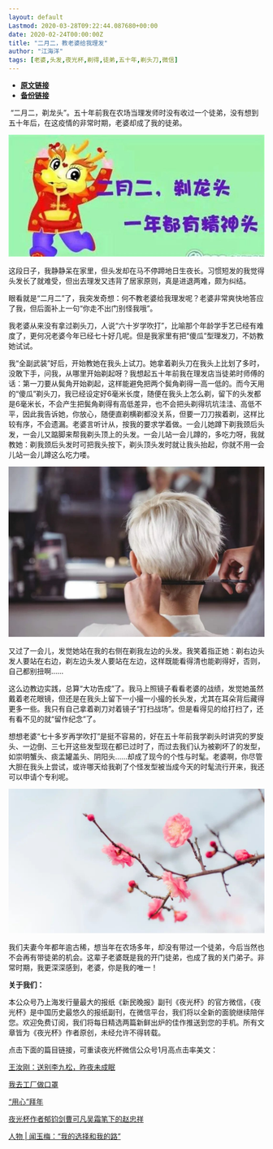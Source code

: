 ```yaml
---
layout: default
Lastmod: 2020-03-28T09:22:44.087680+00:00
date: 2020-02-24T00:00:00Z
title: "二月二，教老婆给我理发"
author: "江海洋"
tags: [老婆,头发,夜光杯,剃得,徒弟,五十年,剃头刀,微信]
---
```


* [**原文链接**](https://mp.weixin.qq.com/s/W_BFMe3hiynF-enGhtaTzg)
* [**备份链接**](http://archive.ph/WLFpz)


  

 “二月二，剃龙头”。五十年前我在农场当理发师时没有收过一个徒弟，没有想到五十年后，在这疫情的非常时期，老婆却成了我的徒弟。  

![](/images/post/36bb92cb1a31472d368a7014b5327d32.jpg)

这段日子，我静静呆在家里，但头发却在马不停蹄地日生夜长。习惯短发的我觉得头发长了就难受，但出去理发又违背了居家原则，真是进退两难，颇为纠结。

眼看就是“二月二”了，我突发奇想：何不教老婆给我理发呢？老婆非常爽快地答应了我，但后面补上一句“你走不出门别怪我哦”。

我老婆从来没有拿过剃头刀，人说“六十岁学吹打”，比喻那个年龄学手艺已经有难度了，更何况老婆今年已经七十好几呢。但是我家里有把“傻瓜”型理发刀，不妨教她试试。

我“全副武装”好后，开始教她在我头上试刀。她拿着剃头刀在我头上比划了多时，没敢下手，问我，从哪里开始剃起呀？我想起五十年前我在理发店当徒弟时师傅的话：第一刀要从鬓角开始剃起，这样能避免把两个鬓角剃得一高一低的。而今天用的“傻瓜”剃头刀，我已经设定好6毫米长度，随便在我头上怎么剃，留下的头发都是6毫米长，不会产生把鬓角剃得有高低差异，也不会把头剃得坑坑洼洼、高低不平，因此我告诉她，你放心，随便直剃横剃都没关系，但要一刀刀挨着剃，这样比较有序，不会遗漏。老婆言听计从，按我的要求学着做。一会儿她蹲下剃我颈后头发，一会儿又踮脚来帮我剃头顶上的头发。一会儿站一会儿蹲的，多吃力呀，我就教她：剃我颈后头发时可把我头按下，剃头顶头发时就让我头抬起，你就不用一会儿站一会儿蹲这么吃力喽。

![](/images/post/abddb05b9d1f5a0e637d60c9ca314651.jpg)

又过了一会儿，发觉她站在我的右侧在剃我左边的头发。我笑着指正她：剃右边头发人要站在右边，剃左边头发人要站在左边，这样既能看得清也能剃得好，否则，自己都别扭啊……

这么边教边实践，总算“大功告成”了。我马上照镜子看看老婆的战绩，发觉她虽然戴着老花眼镜，但还是在我头上留下一小撮一小撮的长头发，尤其在耳朵背后藏得更多一些。我只有自己拿着剃刀对着镜子“打扫战场”。但是看得见的给打扫了，还有看不见的就“留作纪念”了。

想想老婆“七十多岁再学吹打”是挺不容易的，好在五十年前我学剃头时讲究的罗旋头、一边倒、三七开这些发型现在都已过时了，而过去我们认为被剃坏了的发型，如崇明蟹头、痰盂罐盖头、阴阳头……却成了现今的个性与时髦。老婆啊，你尽管大胆在我头上尝试，或许哪天给我剃了个怪发型被当成今天的时髦流行开来，我还可以申请个专利呢。

![](/images/post/613b14cfa0fee65b67626b61c8550b71.jpg)

我们夫妻今年都年逾古稀，想当年在农场多年，却没有带过一个徒弟，今后当然也不会再有带徒弟的机会。这辈子老婆既是我的开门徒弟，也成了我的关门弟子。非常时期，我更深深感到，老婆，你是我的唯一！

  

**关于我们：**

本公众号乃上海发行量最大的报纸《新民晚报》副刊《夜光杯》的官方微信，《夜光杯》是中国历史最悠久的报纸副刊，在微信平台，我们将以全新的面貌继续陪伴您。欢迎免费订阅，我们将每日精选两篇新鲜出炉的佳作推送到您的手机。所有文章皆为《夜光杯》作者原创，未经允许不得转载。

点击下面的篇目链接，可重读夜光杯微信公众号1月高点击率美文：

[王汝刚：送别李九松，昨夜未成眠](http://mp.weixin.qq.com/s?__biz=MzA4NzM0NTg4NA==&mid=2657710077&idx=1&sn=f977ead7ba6584787c6de58a0d676b91&chksm=8ba7104ebcd0995881386ffc3976d74c1effe214de7a112e5b864430c34e94eae8ab7b95dbc4&scene=21#wechat_redirect)

[我去工厂做口罩](http://mp.weixin.qq.com/s?__biz=MzA4NzM0NTg4NA==&mid=2657710083&idx=1&sn=454ae0e5e60465788b221d7bade3c9c9&chksm=8ba70fb0bcd086a69d0a292c3e3891cf523772c93aafbd2d85b9ecdcb40ca848a9d1e0379482&scene=21#wechat_redirect)

[“用心”拜年](http://mp.weixin.qq.com/s?__biz=MzA4NzM0NTg4NA==&mid=2657709810&idx=2&sn=c79a750090ae72515de43fd3f10e2ec3&chksm=8ba71141bcd09857cd61dcd8c5817ab0b6a8260f9e50d858c3e7834b150b198c6fdc47789b1f&scene=21#wechat_redirect)

[夜光杯作者郁钧剑曹可凡吴霜笔下的赵忠祥](http://mp.weixin.qq.com/s?__biz=MzA4NzM0NTg4NA==&mid=2657709810&idx=1&sn=32163d5144a5b4fc583d4b95b5eb7352&chksm=8ba71141bcd09857b1ee58d901f86e9de14601f455eb9b67e47e37b7e8dd970c0efd6512e9eb&scene=21#wechat_redirect)

[人物 | 闻玉梅：“我的选择和我的路”](http://mp.weixin.qq.com/s?__biz=MzA4NzM0NTg4NA==&mid=2657709733&idx=1&sn=7a3b7dd04c1b5a940caafa967fa6f90f&chksm=8ba71116bcd0980078ae04f5e5231046515046d3f09de369de1877a5b0d086d614fe175798d6&scene=21#wechat_redirect)


